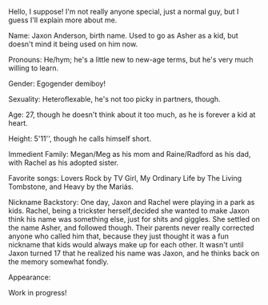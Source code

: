 Hello, I suppose! I'm not really anyone special, just a normal guy, but I guess I'll explain more about me.



Name: Jaxon Anderson, birth name. Used to go as Asher as a kid, but doesn't mind it being used on him now.

Pronouns: He/hym; he's a little new to new-age terms, but he's very much willing to learn.

Gender: Egogender demiboy!

Sexuality: Heteroflexable, he's not too picky in partners, though.

Age: 27, though he doesn't think about it too much, as he is forever a kid at heart.

Height: 5'11'', though he calls himself short.

Immedient Family: Megan/Meg as his mom and Raine/Radford as his dad, with Rachel as his adopted sister.

Favorite songs: Lovers Rock by TV Girl, My Ordinary Life by The Living Tombstone, and Heavy by the Mariás.

Nickname Backstory: One day, Jaxon and Rachel were playing in a park as kids. Rachel, being a trickster herself,decided she wanted to make Jaxon think his name was something else, just for shits and giggles. She settled on the name Asher, and followed though. Their parents never really corrected anyone who called him that, because they just thought it was a fun nickname that kids would always make up for each other. It wasn't until Jaxon turned 17 that he realized his name was Jaxon, and he thinks back on the memory somewhat fondly.

Appearance: 

Work in progress!